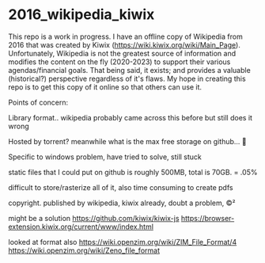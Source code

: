 # 2016_wikipedia_kiwix

This repo is a work in progress. I have an offline copy of Wikipedia from 2016 that was created by Kiwix (https://wiki.kiwix.org/wiki/Main_Page). Unfortunately, Wikipedia is not the greatest source of information and modifies the content on the fly (2020-2023) to support their various agendas/financial goals. That being said, it exists; and provides a valuable (historical?) perspective regardless of it's flaws. My hope in creating this repo is to get this copy of it online so that others can use it.

Points of concern:

Library format.. wikipedia probably came across this before but still does it wrong

Hosted by torrent? meanwhile what is the max free storage on github... 🤔

Specific to windows problem, have tried to solve, still stuck

static files that I could put on github is roughly 500MB, total is 70GB. = .05%

difficult to store/rasterize all of it, also time consuming to create pdfs

copyright. published by wikipedia, kiwix already, doubt a problem, ©² 

might be a solution
https://github.com/kiwix/kiwix-js
https://browser-extension.kiwix.org/current/www/index.html

looked at format also
https://wiki.openzim.org/wiki/ZIM_File_Format/4
https://wiki.openzim.org/wiki/Zeno_file_format


